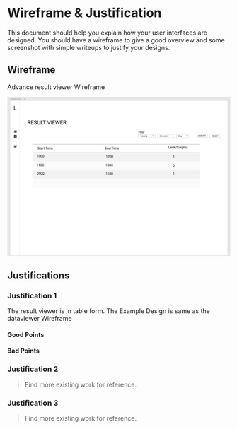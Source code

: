 # Wireframe & Justification

This document should help you explain how your user interfaces are designed. You should have a wireframe to give a good overview and some screenshot with simple writeups to justify your designs.

## Wireframe

Advance result viewer Wireframe

![Wireframe](assets/advance-result-viewer-new.png)

## Justifications

### Justification 1

The result viewer is in table form. The Example Design is same as the dataviewer Wireframe

#### Good Points

#### Bad Points

### Justification 2

> Find more existing work for reference.

### Justification 3

> Find more existing work for reference.
